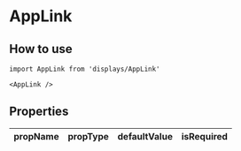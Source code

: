 # AppLink

## How to use

```
import AppLink from 'displays/AppLink'
```

```
<AppLink />
```

## Properties

| propName | propType | defaultValue | isRequired |
| - | - | - | - |
